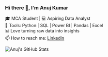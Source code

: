 ### Hi there 👋, I'm Anuj Kumar

🎓 MCA Student | 💻 Aspiring Data Analyst  
🔧 Tools: Python | SQL | Power BI | Pandas | Excel  
📊 Love turning raw data into insights  
📫 How to reach me: [LinkedIn](www.linkedin.com/in/anujkumar031205)

<!-- GitHub Stats -->
![Anuj's GitHub Stats](https://github-readme-stats.vercel.app/api?username=anujrana&show_icons=true&theme=radical)
